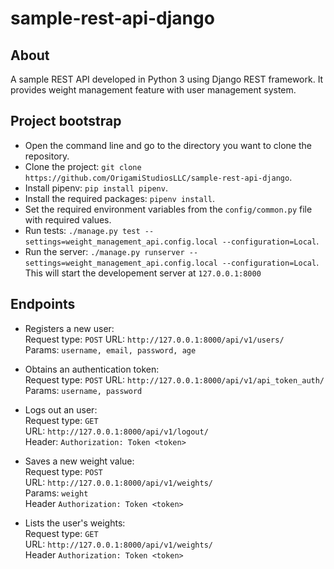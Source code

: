 # sample-rest-api-django
## About

A sample REST API developed in Python 3 using Django REST framework. It provides weight management feature with user management system.

## Project bootstrap

* Open the command line and go to the directory you want to clone the repository.  
* Clone the project: `git clone https://github.com/OrigamiStudiosLLC/sample-rest-api-django`.  
* Install pipenv: `pip install pipenv`.  
* Install the required packages: `pipenv install`.  
* Set the required environment variables from the `config/common.py` file with required values.  
* Run tests: `./manage.py test --settings=weight_management_api.config.local --configuration=Local`.  
* Run the server: `./manage.py runserver --settings=weight_management_api.config.local --configuration=Local`.  This will start the developement server at `127.0.0.1:8000`

## Endpoints

* Registers a new user:  
Request type: `POST` 
URL: `http://127.0.0.1:8000/api/v1/users/`  
Params: `username, email, password, age`  
 
 * Obtains an authentication token:  
Request type: `POST` 
URL: `http://127.0.0.1:8000/api/v1/api_token_auth/`  
Params: `username, password`  

 * Logs out an user:  
 Request type: `GET`  
 URL: `http://127.0.0.1:8000/api/v1/logout/`  
 Header: `Authorization: Token <token>`  
 
 *  Saves a new weight value:  
  Request type: `POST`  
 URL: `http://127.0.0.1:8000/api/v1/weights/`  
 Params: `weight`  
 Header `Authorization: Token <token>`  
 
 *  Lists the user's weights:   
 Request type: `GET`  
 URL: `http://127.0.0.1:8000/api/v1/weights/`  
 Header `Authorization: Token <token>`  
 
 
  

 
